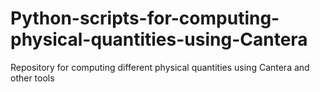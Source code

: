 # Python-scripts-for-computing-physical-quantities-using-Cantera
Repository for computing different physical quantities using Cantera and other tools
